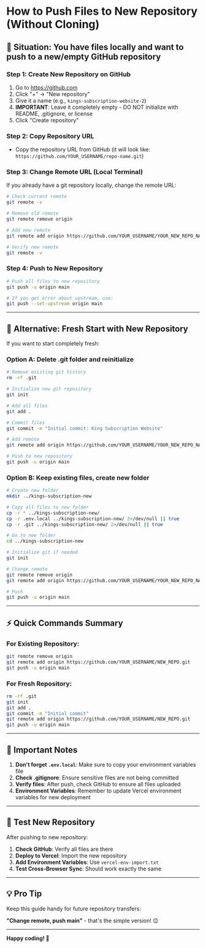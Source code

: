 # How to Push Files to New Repository (Without Cloning)

## 🎯 Situation: You have files locally and want to push to a new/empty GitHub repository

### Step 1: Create New Repository on GitHub
1. Go to https://github.com
2. Click "+" → "New repository"
3. Give it a name (e.g., `kings-subscription-website-2`)
4. **IMPORTANT**: Leave it completely empty - DO NOT initialize with README, .gitignore, or license
5. Click "Create repository"

### Step 2: Copy Repository URL
- Copy the repository URL from GitHub (it will look like: `https://github.com/YOUR_USERNAME/repo-name.git`)

### Step 3: Change Remote URL (Local Terminal)
If you already have a git repository locally, change the remote URL:

```bash
# Check current remote
git remote -v

# Remove old remote
git remote remove origin

# Add new remote
git remote add origin https://github.com/YOUR_USERNAME/YOUR_NEW_REPO_NAME.git

# Verify new remote
git remote -v
```

### Step 4: Push to New Repository
```bash
# Push all files to new repository
git push -u origin main

# If you get error about upstream, use:
git push --set-upstream origin main
```

---

## 🔄 Alternative: Fresh Start with New Repository

If you want to start completely fresh:

### Option A: Delete .git folder and reinitialize
```bash
# Remove existing git history
rm -rf .git

# Initialize new git repository
git init

# Add all files
git add .

# Commit files
git commit -m "Initial commit: King Subscription Website"

# Add remote
git remote add origin https://github.com/YOUR_USERNAME/YOUR_NEW_REPO_NAME.git

# Push to new repository
git push -u origin main
```

### Option B: Keep existing files, create new folder
```bash
# Create new folder
mkdir ../kings-subscription-new

# Copy all files to new folder
cp -r * ../kings-subscription-new/
cp -r .env.local ../kings-subscription-new/ 2>/dev/null || true
cp -r .git ../kings-subscription-new/ 2>/dev/null || true

# Go to new folder
cd ../kings-subscription-new

# Initialize git if needed
git init

# Change remote
git remote remove origin
git remote add origin https://github.com/YOUR_USERNAME/YOUR_NEW_REPO_NAME.git

# Push
git push -u origin main
```

---

## ⚡ Quick Commands Summary

### For Existing Repository:
```bash
git remote remove origin
git remote add origin https://github.com/YOUR_USERNAME/NEW_REPO.git
git push -u origin main
```

### For Fresh Repository:
```bash
rm -rf .git
git init
git add .
git commit -m "Initial commit"
git remote add origin https://github.com/YOUR_USERNAME/NEW_REPO.git
git push -u origin main
```

---

## 🚨 Important Notes

1. **Don't forget `.env.local`**: Make sure to copy your environment variables file
2. **Check .gitignore**: Ensure sensitive files are not being committed
3. **Verify files**: After push, check GitHub to ensure all files uploaded
4. **Environment Variables**: Remember to update Vercel environment variables for new deployment

---

## 🧪 Test New Repository

After pushing to new repository:

1. **Check GitHub**: Verify all files are there
2. **Deploy to Vercel**: Import the new repository
3. **Add Environment Variables**: Use `vercel-env-import.txt`
4. **Test Cross-Browser Sync**: Should work exactly the same

---

## 💡 Pro Tip

Keep this guide handy for future repository transfers:

**"Change remote, push main"** - that's the simple version! 😉

---

**Happy coding! 🚀**
